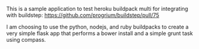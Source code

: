 This is a sample application to test heroku buildpack multi for integrating with buildstep: https://github.com/progrium/buildstep/pull/75

I am choosing to use the python, nodejs, and ruby buildpacks to create a very simple flask app that performs a bower install and a simple grunt task using compass.
